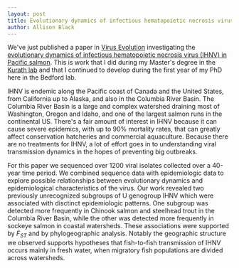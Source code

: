 ```yaml
---
layout: post
title: Evolutionary dynamics of infectious hematopoietic necrosis virus in Pacific salmon
author: Allison Black
---
```


We've just published a paper in [Virus Evolution]() investigating the [evolutionary dynamics of infectious hematopoietic necrosis virus (IHNV) in Pacific salmon](/papers/black-ihnv-dynamics/). This is work that I did during my Master's degree in the [Kurath lab](http://globalhealth.washington.edu/faculty/gael-kurath) and that I continued to develop during the first year of my PhD here in the Bedford lab.

IHNV is endemic along the Pacific coast of Canada and the United States, from California up to Alaska, and also in the Columbia River Basin. The Columbia River Basin is a large and complex watershed draining most of Washington, Oregon and Idaho, and one of the largest salmon runs in the continental US. There's a fair amount of interest in IHNV because it can cause severe epidemics, with up to 90% mortality rates, that can greatly affect conservation hatcheries and commercial aquaculture. Because there are no treatments for IHNV, a lot of effort goes in to understanding viral transmission dynamics in the hopes of preventing big outbreaks.

For this paper we sequenced over 1200 viral isolates collected over a 40-year time period. We combined sequence data with epidemiologic data to explore possible relationships between evolutionary dynamics and epidemiological characteristics of the virus. Our work revealed two previously unrecognized subgroups of U genogroup IHNV which were associated with disctinct epidemiologic patterns. One subgroup was detected more frequently in Chinook salmon and steelhead trout in the Columbia River Basin, while the other was detected more frequently in sockeye salmon in coastal watersheds. These associations were supported by *F*<sub>*ST*</sub> and by phylogeographic analysis. Notably the geographic structure we observed supports hypotheses that fish-to-fish transmission of IHNV occurs mainly in fresh water, when migratory fish populations are divided across watersheds.

